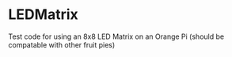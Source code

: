 # LEDMatrix
Test code for using an 8x8 LED Matrix on an Orange Pi (should be compatable with other fruit pies)
